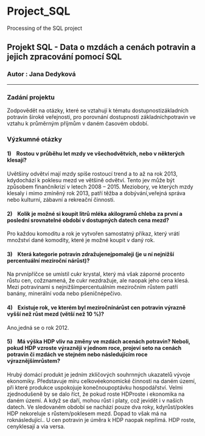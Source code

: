 # Project_SQL
Processing of the SQL project
## Projekt SQL - Data o mzdách a cenách potravin a jejich zpracování pomocí SQL

### Autor : Jana Dedyková
------
### Zadání projektu 

Zodpovědět na otázky, které se vztahují k tématu dostupnostizákladních potravin široké veřejnosti, pro porovnání dostupnosti základníchpotravin ve vztahu k průměrným příjmům v daném časovém období.

### Výzkumné otázky 

#### 1)    Rostou v průběhu let mzdy ve všechodvětvích, nebo v některých klesají?

Uvětšiny odvětví mají mzdy spíše rostoucí trend a to až na rok 2013, kdydochází k poklesu mezd ve většině odvětví. Tento jev může být způsobem finančníkrizí v letech 2008 – 2015. Meziobory, ve kterých mzdy klesaly i mimo zmíněný rok 2013, patří těžba a dobývání,veřejná správa nebo kulturní, zábavní a rekreační činnosti.

#### 2)    Kolik je možné si koupit litrů mléka akilogramů chleba za první a poslední srovnatelné období v dostupných datech cena mezd?

Pro každou komoditu a rok je vytvořen samostatný příkaz, který vrátí množství dané komodity, které je možné koupit v daný rok.

#### 3)    Která kategorie potravin zdražujenejpomaleji (je u ní nejnižší percentuální meziroční nárůst)?

Na prvnípříčce se umístil cukr krystal, který má však záporné procento růstu cen, cožznamená, že cukr nezdražuje, ale naopak jeho cena klesá. Mezi potravinami s nejnižšímpercentuálním meziročním růstem patří banány, minerální voda nebo pšeničnépečivo.

#### 4)    Existuje rok, ve kterém byl meziročnínárůst cen potravin výrazně vyšší než růst mezd (větší než 10 %)?

Ano,jedná se o rok 2012.

#### 5)    Má výška HDP vliv na změny ve mzdách acenách potravin? Neboli, pokud HDP vzroste výrazněji v jednom roce, projeví seto na cenách potravin či mzdách ve stejném nebo následujícím roce výraznějšímrůstem?

Hrubý domácí produkt je jedním zklíčových souhrnných ukazatelů vývoje ekonomiky. Představuje míru celkovéekonomické činnosti na daném území, při které produkce uspokojuje konečnoupoptávku hospodářství. Velmi zjednodušeně by se dalo říct, že pokud roste HDProste i ekonomika na daném území. A když se daří, mohou růst i platy, což jevidět i v našich datech. Ve sledovaném období se nachází pouze dva roky, kdyrůst/pokles HDP nekoreluje s růstem/poklesem mezd. Dopad to však má na roknásledující.. U cen potravin je úměra k HDP naopak nepřímá. HDP roste, cenyklesají a via versa.
